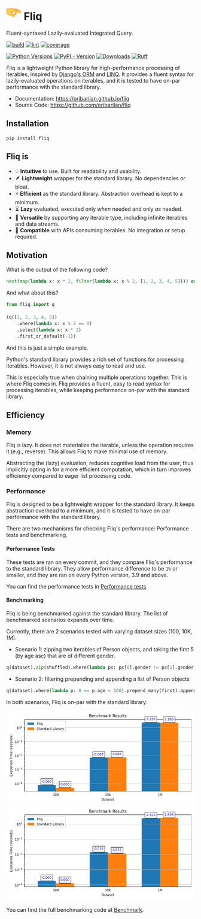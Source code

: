 #  <img src="docs/assets/flick_emoji_2_small.png" alt="drawing" width="40" height="40"/> Fliq

Fluent-syntaxed Lazily-evaluated Integrated Query.

[//]: # (bages using https://shields.io/badges/)
[![build](https://img.shields.io/github/actions/workflow/status/oribarilan/fliq/package_build.yml)](https://github.com/oribarilan/fliq/actions/workflows/package_build.yml)
[![lint](https://img.shields.io/github/actions/workflow/status/oribarilan/fliq/lint.yml?label=lint)](https://github.com/oribarilan/fliq/actions/workflows/lint.yml)
[![coverage](https://img.shields.io/github/actions/workflow/status/oribarilan/fliq/coverage.yml?label=coverage%3E95%25)](https://github.com/oribarilan/fliq/actions/workflows/coverage.yml)

[![Python Versions](https://img.shields.io/badge/python-3.9%20|%203.10%20|%203.11-blue)](https://www.python.org/downloads/)
[![PyPI - Version](https://img.shields.io/pypi/v/fliq?color=1E7FBF)](https://pypi.org/project/fliq/)
[![Downloads](https://img.shields.io/pypi/dm/fliq?color=1E7FBF)](https://pypi.org/project/fliq/)
[![Ruff](https://img.shields.io/endpoint?url=https://raw.githubusercontent.com/astral-sh/ruff/main/assets/badge/v2.json)](https://github.com/astral-sh/ruff)

Fliq is a lightweight Python library for high-performance processing of iterables,
inspired by [Django's ORM](https://docs.djangoproject.com/en/4.2/topics/db/queries/)
and [LINQ](https://learn.microsoft.com/en-us/dotnet/standard/linq/).
It provides a fluent syntax for lazily-evaluated operations on iterables, 
and it is tested to have on-par performance with the standard library.

* Documentation: https://oribarilan.github.io/fliq
* Source Code: https://github.com/oribarilan/fliq

## Installation

```shell
pip install fliq
```

## Fliq is

- 💡 **Intuitive** to use. Built for readability and usability.
- 🪶 **Lightweight** wrapper for the standard library. No dependencies or bloat.
- ⚡️ **Efficient** as the standard library. Abstraction overhead is kept to a minimum. 
- ⏳ **Lazy** evaluated, executed only _when_ needed and only _as_ needed.
- 🔗 **Versatile** by supporting any iterable type, including infinite iterables and data streams.
- 🧩 **Compatible** with APIs consuming iterables. No integration or setup required.

## Motivation

What is the output of the following code?
```python
next(map(lambda x: x * 2, filter(lambda x: x % 2, [1, 2, 3, 4, 5]))) or -1
```

And what about this?
```python
from fliq import q

(q([1, 2, 3, 4, 5])
    .where(lambda x: x % 2 == 0)
    .select(lambda x: x * 2)
    .first_or_default(-1))
```

And this is just a simple example.

Python's standard library provides a rich set of functions for processing iterables.
However, it is not always easy to read and use. 

This is especially true when chaining multiple operations together.
This is where Fliq comes in.
Fliq provides a fluent, easy to read syntax for processing iterables, while keeping
performance on-par with the standard library.

## Efficiency

### Memory
Fliq is lazy. It does not materialize the iterable, unless the operation requires it (e.g., reverse).
This allows Fliq to make minimal use of memory.

Abstracting the (lazy) evaluation, reduces cognitive load from the user, 
thus implicitly opting in for a more efficient computation,
which in turn improves efficiency compared to eager list processing code.

### Performance
Fliq is designed to be a lightweight wrapper for the standard library.
It keeps abstraction overhead to a minimum, 
and it is tested to have on-par performance with the standard library.

There are two mechanisms for checking Fliq's performance: Performance tests and benchmarking.

#### Performance Tests
These tests are ran on every commit, and they compare Fliq's performance to the standard library.
They allow performance difference to be `1%` or smaller, and they are ran on every Python version, 3.9 and above.

You can find the performance tests in 
[Performance tests](https://github.com/oribarilan/fliq/blob/main/fliq/tests/system/test_performance.py).

#### Benchmarking
Fliq is being benchmarked against the standard library. The list of 
benchmarked scenarios expands over time. 

Currently, there are 2 scenarios tested with varying dataset sizes (100, 10K, 1M).

* Scenario 1: zipping two iterables of Person objects, 
and taking the first 5 (by age asc) that are of different gender.
```python
q(dataset).zip(shuffled).where(lambda ps: ps[0].gender != ps[1].gender).order(by=lambda ps: ps[0].age+ps[1].age).take(5).to_list()
```
* Scenario 2: filtering prepending and appending a list of Person objects 
```python
q(dataset).where(lambda p: 0 <= p.age < 100).prepend_many(first).append_many(last).select(lambda p: p.name).to_list()
```

In both scenarios, Fliq is on-par with the standard library:

![Benchmarking](docs/assets/s1.png "Scenario 1")
![Benchmarking](docs/assets/s2.png "Scenario 2")

You can find the full benchmarking code at [Benchmark](https://github.com/oribarilan/fliq/blob/main/benchmark/benchmark.py). 

